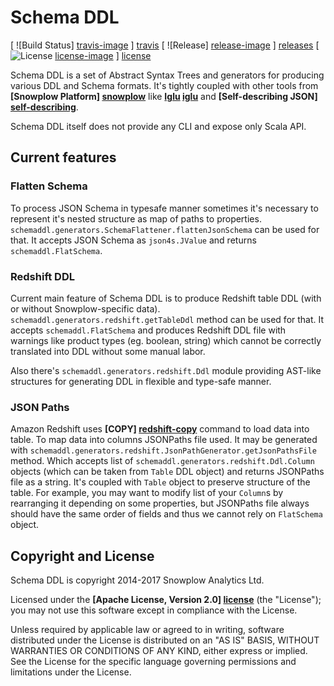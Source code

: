 # Schema DDL

[ ![Build Status] [travis-image] ] [travis]  [ ![Release] [release-image] ] [releases] [ ![License] [license-image] ] [license]

Schema DDL is a set of Abstract Syntax Trees and generators for producing various DDL and Schema formats.
It's tightly coupled with other tools from **[Snowplow Platform] [snowplow]** like
**[Iglu] [iglu]** and **[Self-describing JSON] [self-describing]**.

Schema DDL itself does not provide any CLI and expose only Scala API.

## Current features

### Flatten Schema

To process JSON Schema in typesafe manner sometimes it's necessary to represent it's nested structure as map of paths to properties.
``schemaddl.generators.SchemaFlattener.flattenJsonSchema`` can be used for that.
It accepts JSON Schema as ``json4s.JValue`` and returns ``schemaddl.FlatSchema``.

### Redshift DDL

Current main feature of Schema DDL is to produce Redshift table DDL (with or without Snowplow-specific data).
``schemaddl.generators.redshift.getTableDdl`` method can be used for that.
It accepts ``schemaddl.FlatSchema`` and produces Redshift DDL file with warnings like product types
(eg. boolean, string) which cannot be correctly translated into DDL without some manual labor.

Also there's ``schemaddl.generators.redshift.Ddl`` module providing AST-like structures for generating DDL in flexible and type-safe manner.

### JSON Paths

Amazon Redshift uses **[COPY] [redshift-copy]** command to load data into table.
To map data into columns JSONPaths file used. 
It may be generated with ``schemaddl.generators.redshift.JsonPathGenerator.getJsonPathsFile`` method.
Which accepts list of ``schemaddl.generators.redshift.Ddl.Column`` objects (which can be taken from ``Table`` DDL object) and returns JSONPaths file as a string.
It's coupled with ``Table`` object to preserve structure of the table. 
For example, you may want to modify list of your ``Column``s by rearranging it depending on some properties, 
but JSONPaths file always should have the same order of fields and thus we cannot rely on ``FlatSchema`` object.


## Copyright and License

Schema DDL is copyright 2014-2017 Snowplow Analytics Ltd.

Licensed under the **[Apache License, Version 2.0] [license]** (the "License");
you may not use this software except in compliance with the License.

Unless required by applicable law or agreed to in writing, software
distributed under the License is distributed on an "AS IS" BASIS,
WITHOUT WARRANTIES OR CONDITIONS OF ANY KIND, either express or implied.
See the License for the specific language governing permissions and
limitations under the License.



[travis]: https://travis-ci.org/snowplow/schema-ddl
[travis-image]: https://travis-ci.org/snowplow/schema-ddl.png?branch=master

[license-image]: http://img.shields.io/badge/license-Apache--2-blue.svg?style=flat
[license]: http://www.apache.org/licenses/LICENSE-2.0

[release-image]: http://img.shields.io/badge/release-0.5.0-blue.svg?style=flat
[releases]: https://github.com/snowplow/schema-ddl/releases

[snowplow]: https://github.com/snowplow/snowplow
[iglu]: https://github.com/snowplow/iglu
[self-describing]: http://snowplowanalytics.com/blog/2014/05/15/introducing-self-describing-jsons/
[redshift-copy]: http://docs.aws.amazon.com/redshift/latest/dg/r_COPY.html
